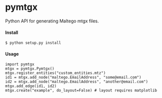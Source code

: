 pymtgx
======

Python API for generating Maltego mtgx files.

#### Install

<pre><code>$ python setup.py install</code></pre>

#### Usage

<pre><code>import pymtgx
mtgx = pymtgx.Pymtgx()
mtgx.register_entities("custom_entities.mtz")
id1 = mtgx.add_node("maltego.EmailAddress", "some@email.com")
id2 = mtgx.add_node("maltego.EmailAddress", "another@email.com")
mtgx.add_edge(id1, id2)
mtgx.create("example", do_layout=False) # layout requires matplotlib</pre></code>
